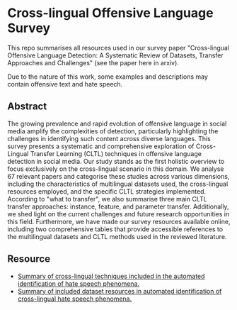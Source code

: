 # Cross-lingual Offensive Language Survey

This repo summarises all resources used in our survey paper "Cross-lingual Offensive Language Detection: A Systematic Review of Datasets, Transfer Approaches and Challenges" (see the paper here in arxiv). 

Due to the nature of this work, some examples and descriptions may contain offensive text and hate speech.


## Abstract

The growing prevalence and rapid evolution of offensive language in social media amplify the complexities of detection, particularly highlighting the challenges in identifying such content across diverse languages. This survey presents a systematic and comprehensive exploration of Cross-Lingual Transfer Learning (CLTL) techniques in offensive language detection in social media. Our study stands as the first holistic overview to focus exclusively on the cross-lingual scenario in this domain. We analyse 67 relevant papers and categorise these studies across various dimensions, including the characteristics of multilingual datasets used, the cross-lingual resources employed, and the specific CLTL strategies implemented. According to "what to transfer", we also summarise three main CLTL transfer approaches: instance, feature, and parameter transfer. Additionally, we shed light on the current challenges and future research opportunities in this field. Furthermore, we have made our survey resources available online, including two comprehensive tables that provide accessible references to the multilingual datasets and CLTL methods used in the reviewed literature.

## Resource

- [Summary of cross-lingual techniques included in the automated identification of hate speech phenomena.](https://github.com/aggiejiang/crosslingual-offensive-language-survey/blob/main/CLTL_surveyed_papers.md)
- [Summary of included dataset resources in automated identification of cross-lingual hate speech phenomena.](https://github.com/aggiejiang/crosslingual-offensive-language-survey/blob/main/hs_dataset_in_surveyed_papers.md)
